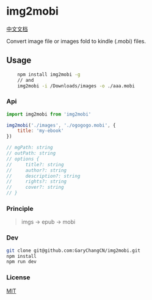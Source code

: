 # img2mobi

[中文文档](./readme-zh.md)

Convert image file or images fold to kindle (.mobi) files.

## Usage

```bash
    npm install img2mobi -g
    // and
    img2mobi -i /Downloads/images -o ./aaa.mobi
```

### Api

```js
import img2mobi from 'img2mobi'

img2mobi('./images', './ogogogo.mobi', {
    title: 'my-ebook'
})

// mgPath: string
// outPath: string
// options {
//     title?: string
//     author?: string
//     description?: string
//     rights?: string
//     cover?: string
// }
```

### Principle

> imgs -> epub -> mobi

### Dev

```bash
git clone git@github.com:GaryChangCN/img2mobi.git
npm install
npm run dev
```

### License
[MIT](.LICENSE)

